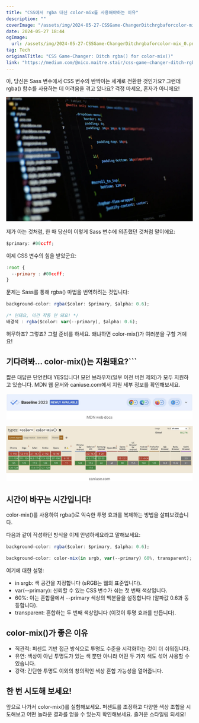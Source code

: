 ```yaml
---
title: "CSS에서 rgba 대신 color-mix를 사용해야하는 이유"
description: ""
coverImage: "/assets/img/2024-05-27-CSSGame-ChangerDitchrgbaforcolor-mix_0.png"
date: 2024-05-27 18:44
ogImage: 
  url: /assets/img/2024-05-27-CSSGame-ChangerDitchrgbaforcolor-mix_0.png
tag: Tech
originalTitle: "CSS Game-Changer: Ditch rgba() for color-mix()"
link: "https://medium.com/@nico.maitre.stair/css-game-changer-ditch-rgba-for-color-mix-555b2f758830"
---
```



아, 당신은 Sass 변수에서 CSS 변수의 반짝이는 세계로 전환한 것인가요? 그런데 rgba() 함수를 사용하는 데 어려움을 겪고 있나요? 걱정 마세요, 혼자가 아니에요!

![image](/assets/img/2024-05-27-CSSGame-ChangerDitchrgbaforcolor-mix_0.png)

제가 아는 것처럼, 한 때 당신이 이렇게 Sass 변수에 의존했던 것처럼 말이에요:

```js
$primary: #00ccff;
```

<div class="content-ad"></div>

이제 CSS 변수의 힘을 받았군요:

```js
:root {
  --primary : #00ccff;
}
```

문제는 Sass를 통해 rgba() 마법을 번역하려는 것입니다:

```js
background-color: rgba($color: $primary, $alpha: 0.6);
```

<div class="content-ad"></div>

```js
/* 안돼요, 이건 작동 안 돼요! */
배경색 : rgba($color: var(--primary), $alpha: 0.6);
```

허무하죠? 그렇죠? 그럴 준비를 하세요. 왜냐하면 color-mix()가 여러분을 구할 거예요!

## 기다려봐... color-mix()는 지원돼요?```

<div class="content-ad"></div>

짧은 대답은 단언컨대 YES입니다! 모던 브라우저(일부 이전 버전 제외)가 모두 지원하고 있습니다. MDN 웹 문서와 caniuse.com에서 지원 세부 정보를 확인해보세요.

![Image 1](/assets/img/2024-05-27-CSSGame-ChangerDitchrgbaforcolor-mix_1.png)

![Image 2](/assets/img/2024-05-27-CSSGame-ChangerDitchrgbaforcolor-mix_2.png)

## 시간이 바꾸는 시간입니다!

<div class="content-ad"></div>

color-mix()를 사용하여 rgba()로 익숙한 투명 효과를 복제하는 방법을 살펴보겠습니다.

다음과 같이 작성하던 방식을 이제 안녕하세요라고 말해보세요:

```js
background-color: rgba($color: $primary, $alpha: 0.6);
```

<div class="content-ad"></div>

```js
background-color: color-mix(in srgb, var(--primary) 60%, transparent);
```

여기에 대한 설명:

- in srgb: 색 공간을 지정합니다 (sRGB는 웹의 표준입니다).
- var(--primary): 신뢰할 수 있는 CSS 변수가 섞는 첫 번째 색상입니다.
- 60%: 이는 혼합물에서 --primary 색상의 백분율을 설정합니다 (알파값 0.6과 동등합니다).
- transparent: 혼합하는 두 번째 색상입니다 (이것이 투명 효과를 만듭니다).

## color-mix()가 좋은 이유

<div class="content-ad"></div>

- 직관적: 퍼센트 기반 접근 방식으로 투명도 수준을 시각화하는 것이 더 쉬워집니다.
- 유연: 색상이 아닌 투명도가 있는 색 뿐만 아니라 어떤 두 가지 색도 섞어 사용할 수 있습니다.
- 강력: 간단한 투명도 이외의 창의적인 색상 혼합 가능성을 열어줍니다.

## 한 번 시도해 보세요!

앞으로 나가서 color-mix()를 실험해보세요. 퍼센트를 조정하고 다양한 색상 조합을 시도해보고 어떤 놀라운 결과를 얻을 수 있는지 확인해보세요. 즐거운 스타일링 되세요!